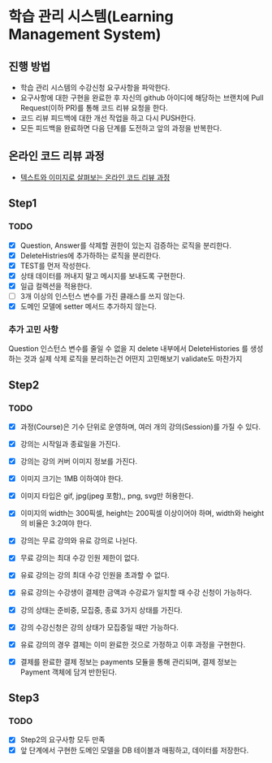 # 학습 관리 시스템(Learning Management System)
## 진행 방법
* 학습 관리 시스템의 수강신청 요구사항을 파악한다.
* 요구사항에 대한 구현을 완료한 후 자신의 github 아이디에 해당하는 브랜치에 Pull Request(이하 PR)를 통해 코드 리뷰 요청을 한다.
* 코드 리뷰 피드백에 대한 개선 작업을 하고 다시 PUSH한다.
* 모든 피드백을 완료하면 다음 단계를 도전하고 앞의 과정을 반복한다.

## 온라인 코드 리뷰 과정
* [텍스트와 이미지로 살펴보는 온라인 코드 리뷰 과정](https://github.com/next-step/nextstep-docs/tree/master/codereview)

## Step1

###  TODO
- [x] Question, Answer를 삭제할 권한이 있는지 검증하는 로직을 분리한다.
- [x] DeleteHistries에 추가하하는 로직을 분리한다.
- [x] TEST를 먼저 작성한다.
- [x] 상태 데이터를 꺼내지 말고 메시지를 보내도록 구현한다.
- [x] 일급 컬렉션을 적용한다.
- [ ] 3개 이상의 인스턴스 변수를 가진 클래스를 쓰지 않는다.
- [x] 도메인 모델에 setter 메서드 추가하지 않는다.

### 추가 고민 사항
Question 인스턴스 변수를 줄일 수 없을 지
delete 내부에서 DeleteHistories 를 생성하는 것과 실제 삭제 로직을 분리하는건 어떤지 고민해보기
validate도 마찬가지


## Step2

### TODO
- [x] 과정(Course)은 기수 단위로 운영하며, 여러 개의 강의(Session)를 가질 수 있다. 
- [x] 강의는 시작일과 종료일을 가진다. 
- [x] 강의는 강의 커버 이미지 정보를 가진다. 
- [x] 이미지 크기는 1MB 이하여야 한다. 
- [x] 이미지 타입은 gif, jpg(jpeg 포함),, png, svg만 허용한다. 
- [x] 이미지의 width는 300픽셀, height는 200픽셀 이상이어야 하며, width와 height의 비율은 3:2여야 한다. 
- [x] 강의는 무료 강의와 유료 강의로 나뉜다. 
- [x] 무료 강의는 최대 수강 인원 제한이 없다. 
- [x] 유료 강의는 강의 최대 수강 인원을 초과할 수 없다. 
- [x] 유료 강의는 수강생이 결제한 금액과 수강료가 일치할 때 수강 신청이 가능하다. 
- [x] 강의 상태는 준비중, 모집중, 종료 3가지 상태를 가진다. 
- [x] 강의 수강신청은 강의 상태가 모집중일 때만 가능하다. 
- [x] 유료 강의의 경우 결제는 이미 완료한 것으로 가정하고 이후 과정을 구현한다. 
- [x] 결제를 완료한 결제 정보는 payments 모듈을 통해 관리되며, 결제 정보는 Payment 객체에 담겨 반한된다.


## Step3

### TODO
- [x] Step2의 요구사항 모두 만족
- [x] 앞 단계에서 구현한 도메인 모델을 DB 테이블과 매핑하고, 데이터를 저장한다.